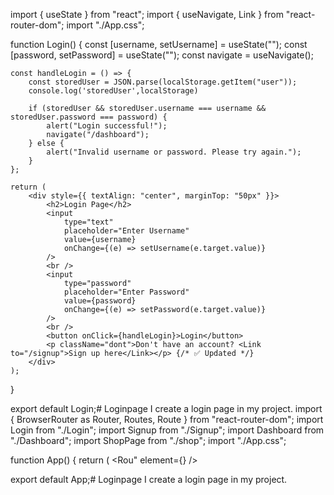 import { useState } from "react";
import { useNavigate, Link } from "react-router-dom";
import "./App.css";

function Login() {
    const [username, setUsername] = useState("");
    const [password, setPassword] = useState("");
    const navigate = useNavigate();

    const handleLogin = () => {
        const storedUser = JSON.parse(localStorage.getItem("user"));
        console.log('storedUser',localStorage)

        if (storedUser && storedUser.username === username && storedUser.password === password) {
            alert("Login successful!");
            navigate("/dashboard");
        } else {
            alert("Invalid username or password. Please try again.");
        }
    };

    return (
        <div style={{ textAlign: "center", marginTop: "50px" }}>
            <h2>Login Page</h2>
            <input
                type="text"
                placeholder="Enter Username"
                value={username}
                onChange={(e) => setUsername(e.target.value)}
            />
            <br />
            <input
                type="password"
                placeholder="Enter Password"
                value={password}
                onChange={(e) => setPassword(e.target.value)}
            />
            <br />
            <button onClick={handleLogin}>Login</button>
            <p className="dont">Don't have an account? <Link to="/signup">Sign up here</Link></p> {/* ✅ Updated */}
        </div>
    );
}

export default Login;# Loginpage
I create a login page in my project.
import { BrowserRouter as Router, Routes, Route } from "react-router-dom";
import Login from "./Login";
import Signup from "./Signup";
import Dashboard from "./Dashboard";
import ShopPage from "./shop"; 
import "./App.css";

function App() {
  return (
    <Router>
      <Routes>
        <Rou" element={<ShopPage />} />
      </Routes>
  
export default App;# Loginpage
I create a login page in my project.
